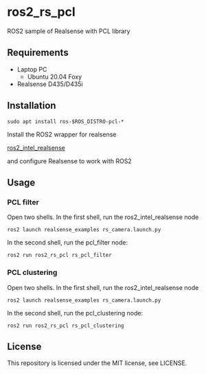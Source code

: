 # ros2_rs_pcl
ROS2 sample of Realsense with PCL library

## Requirements
- Laptop PC
  - Ubuntu 20.04 Foxy
- Realsense D435/D435i

## Installation
```
sudo apt install ros-$ROS_DISTRO-pcl-*
```

Install the ROS2 wrapper for realsense

[ros2_intel_realsense](https://github.com/intel/ros2_intel_realsense)

and configure Realsense to work with ROS2

## Usage
### PCL filter
Open two shells.
In the first shell, run the ros2_intel_realsense node
```
ros2 launch realsense_examples rs_camera.launch.py
```

In the second shell, run the pcl_filter node:
```
ros2 run ros2_rs_pcl rs_pcl_filter
```

### PCL clustering
Open two shells.
In the first shell, run the ros2_intel_realsense node
```
ros2 launch realsense_examples rs_camera.launch.py
```

In the second shell, run the pcl_clustering node:
```
ros2 run ros2_rs_pcl rs_pcl_clustering
```

## License
This repository is licensed under the MIT license, see LICENSE.

